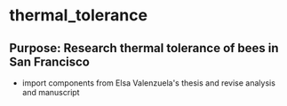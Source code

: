 # thermal_tolerance
## Purpose: Research thermal tolerance of bees in San Francisco
- import components from Elsa Valenzuela's thesis and revise analysis and manuscript

